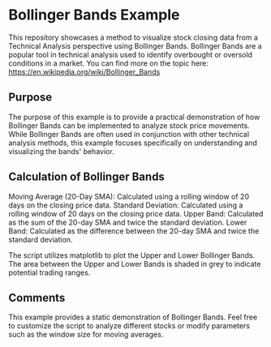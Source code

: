 # Bollinger Bands Example
This repository showcases a method to visualize stock closing data from a Technical Analysis perspective using Bollinger Bands. Bollinger Bands are a popular tool in technical analysis used to identify overbought or oversold conditions in a market. You can find more on the topic here: https://en.wikipedia.org/wiki/Bollinger_Bands

## Purpose
The purpose of this example is to provide a practical demonstration of how Bollinger Bands can be implemented to analyze stock price movements. While Bollinger Bands are often used in conjunction with other technical analysis methods, this example focuses specifically on understanding and visualizing the bands' behavior.

## Calculation of Bollinger Bands
Moving Average (20-Day SMA): Calculated using a rolling window of 20 days on the closing price data.
Standard Deviation: Calculated using a rolling window of 20 days on the closing price data.
Upper Band: Calculated as the sum of the 20-day SMA and twice the standard deviation.
Lower Band: Calculated as the difference between the 20-day SMA and twice the standard deviation.

The script utilizes matplotlib to plot the Upper and Lower Bollinger Bands.
The area between the Upper and Lower Bands is shaded in grey to indicate potential trading ranges.

## Comments
This example provides a static demonstration of Bollinger Bands.
Feel free to customize the script to analyze different stocks or modify parameters such as the window size for moving averages.
